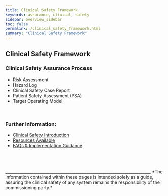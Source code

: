 ```yaml
---
title: Clinical Safety Framework
keywords: assurance, clinical, safety
sidebar: overview_sidebar
toc: false
permalink: /clinical_safety_framework.html
summary: "Clinical Safety Framework"
---
```


## Clinical Safety Framework

### Clinical Safety Assurance Process
- Risk Assessment
- Hazard Log
- Clinical Safety Case Report
- Patient Safety Assessment (PSA)
- Target Operating Model

<br>

### Further Information:
- [Clinical Safety Introduction](/clinical_safety_intro.html)
- [Resources Available](/clinical_safety_resources.html)
- [FAQs & Implementation Guidance](/clinical_safety_faqs.html)

<br>
<br>
<br>
________________________________________________________________________
*The information contained within these pages is intended solely as a guide, assuring the clinical safety of any system remains the responsibility of the commissioning party.*
